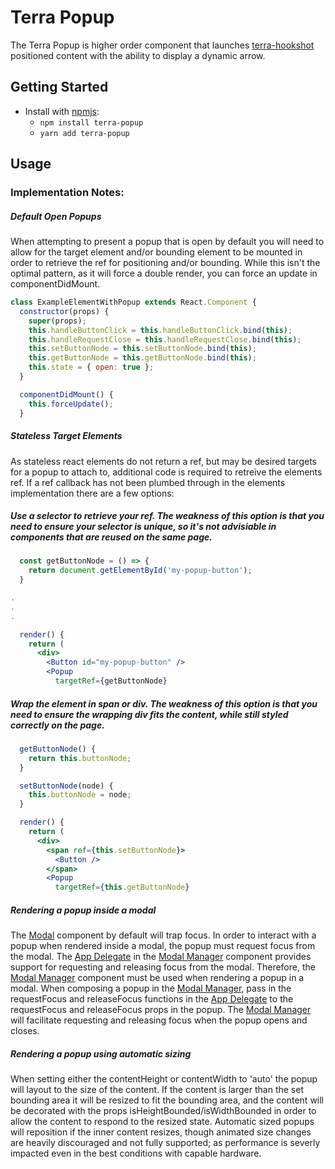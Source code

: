 # Terra Popup

The Terra Popup is higher order component that launches [terra-hookshot][4] positioned content with the ability to display a dynamic arrow.

## Getting Started

- Install with [npmjs](https://www.npmjs.com):
  - `npm install terra-popup`
  - `yarn add terra-popup`

## Usage

### Implementation Notes:

##### Default Open Popups
When attempting to present a popup that is open by default you will need to allow for the target element and/or bounding element to be mounted in order to retrieve the ref for positioning and/or bounding. While this isn't the optimal pattern, as it will force a double render, you can force an update in componentDidMount.
```jsx
class ExampleElementWithPopup extends React.Component {
  constructor(props) {
    super(props);
    this.handleButtonClick = this.handleButtonClick.bind(this);
    this.handleRequestClose = this.handleRequestClose.bind(this);
    this.setButtonNode = this.setButtonNode.bind(this);
    this.getButtonNode = this.getButtonNode.bind(this);
    this.state = { open: true };
  }

  componentDidMount() {
    this.forceUpdate();
  }
```

##### Stateless Target Elements
As stateless react elements do not return a ref, but may be desired targets for a popup to attach to, additional code is required to retreive the elements ref. If a ref callback has not been plumbed through in the elements implementation there are a few options:

##### Use a selector to retrieve your ref. The weakness of this option is that you need to ensure your selector is unique, so it's not advisiable in components that are reused on the same page.

```jsx
  const getButtonNode = () => {
    return document.getElementById('my-popup-button');
  }

.
.
.

  render() {
    return (
      <div>
        <Button id="my-popup-button" />
        <Popup
          targetRef={getButtonNode}
```
##### Wrap the element in span or div. The weakness of this option is that you need to ensure the wrapping div fits the content, while still styled correctly on the page.

```jsx
  getButtonNode() {
    return this.buttonNode;
  }

  setButtonNode(node) {
    this.buttonNode = node;
  }

  render() {
    return (
      <div>
        <span ref={this.setButtonNode}>
          <Button />
        </span>
        <Popup
          targetRef={this.getButtonNode}
```

##### Rendering a popup inside a modal
The [Modal][1] component by default will trap focus. In order to interact with a popup when rendered inside a modal, the popup must request focus from the modal. The [App Delegate][2] in the [Modal Manager][3] component provides support for requesting and releasing focus from the modal. Therefore, the [Modal Manager][3] component must be used when rendering a popup in a modal. When composing a popup in the [Modal Manager][3], pass in the requestFocus and releaseFocus functions in the [App Delegate][2] to the requestFocus and releaseFocus props in the popup. The [Modal Manager][3] will facilitate requesting and releasing focus when the popup opens and closes.

##### Rendering a popup using automatic sizing
When setting either the contentHeight or contentWidth to 'auto' the popup will layout to the size of the content. If the content is larger than the set bounding area it will be resized to fit the bounding area, and the content will be decorated with the props isHeightBounded/isWidthBounded in order to allow the content to respond to the resized state. Automatic sized popups will reposition if the inner content resizes, though animated size changes are heavily discouraged and not fully supported; as performance is severly impacted even in the best conditions with capable hardware.

[1]: https://github.com/cerner/terra-framework/tree/master/packages/terra-modal/docs
[2]: https://github.com/cerner/terra-framework/tree/master/packages/terra-app-delegate/docs
[3]: https://github.com/cerner/terra-framework/tree/master/packages/terra-modal-manager/docs
[4]: https://github.com/cerner/terra-framework/tree/master/packages/terra-hookshot/docs
